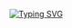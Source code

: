 [![Typing SVG](https://readme-typing-svg.herokuapp.com?font=Fira+Code&duration=8000&pause=1000&color=FF9A5D&center=true&width=435&lines=Codifica%2C+Aprende%2C+Mejora%2C+Repite)](https://git.io/typing-svg)

